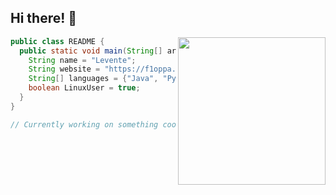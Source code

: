 ## Hi there! 👋

<img align="right" width="236" height="236" src="https://github.com/f1oppa.png">

```java
public class README {
  public static void main(String[] args) {
    String name = "Levente";
    String website = "https://f1oppa.github.io/";
    String[] languages = {"Java", "Python", "JavaScript"};
    boolean LinuxUser = true;
  }
}

// Currently working on something cool 👀
```
